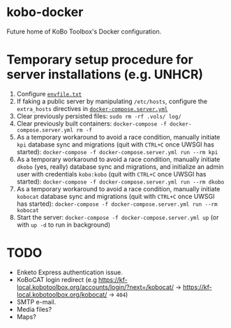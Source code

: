 # kobo-docker
Future home of KoBo Toolbox's Docker configuration.

# Temporary setup procedure for server installations (e.g. UNHCR)
1. Configure [`envfile.txt`](./envfile.txt)
2. If faking a public server by manipulating `/etc/hosts`, configure the `extra_hosts` directives in [`docker-compose.server.yml`](./docker-compose.server.yml)
3. Clear previously persisted files: `sudo rm -rf .vols/ log/`
4. Clear previously built containers: `docker-compose -f docker-compose.server.yml rm -f`
5. As a temporary workaround to avoid a race condition, manually initiate `kpi` database sync and migrations (quit with `CTRL+C` once UWSGI has started): `docker-compose -f docker-compose.server.yml run --rm kpi`
6. As a temporary workaround to avoid a race condition, manually initiate `dkobo` (yes, really) database sync and migrations, and initialize an admin user with credentials `kobo:kobo` (quit with `CTRL+C` once UWSGI has started): `docker-compose -f docker-compose.server.yml run --rm dkobo`
7. As a temporary workaround to avoid a race condition, manually initiate `kobocat` database sync and migrations (quit with `CTRL+C` once UWSGI has started): `docker-compose -f docker-compose.server.yml run --rm kobocat`
8. Start the server: `docker-compose -f docker-compose.server.yml up` (or with `up -d` to run in background)

# TODO
* Enketo Express authentication issue.
* KoBoCAT login redirect (e.g https://kf-local.kobotoolbox.org/accounts/login/?next=/kobocat/ -> https://kf-local.kobotoolbox.org/kobocat/ -> `404`)
* SMTP e-mail.
* Media files?
* Maps?
